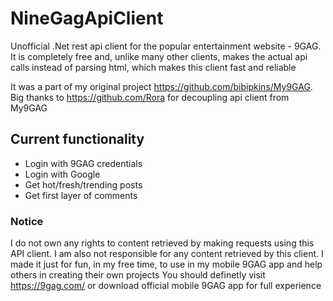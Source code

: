 # NineGagApiClient
Unofficial .Net rest api client for the popular entertainment website - 9GAG. 
It is completely free and, unlike many other clients, makes the actual api calls instead of parsing html, which makes this client fast and reliable

It was a part of my original project https://github.com/bibipkins/My9GAG.
Big thanks to https://github.com/Rora for decoupling api client from My9GAG

## Current functionality
* Login with 9GAG credentials
* Login with Google
* Get hot/fresh/trending posts
* Get first layer of comments

### Notice
I do not own any rights to content retrieved by making requests using this API client.
I am also not responsible for any content retrieved by this client.
I made it just for fun, in my free time, to use in my mobile 9GAG app and help others in creating their own projects
You should definetly visit https://9gag.com/ or download official mobile 9GAG app for full experience
